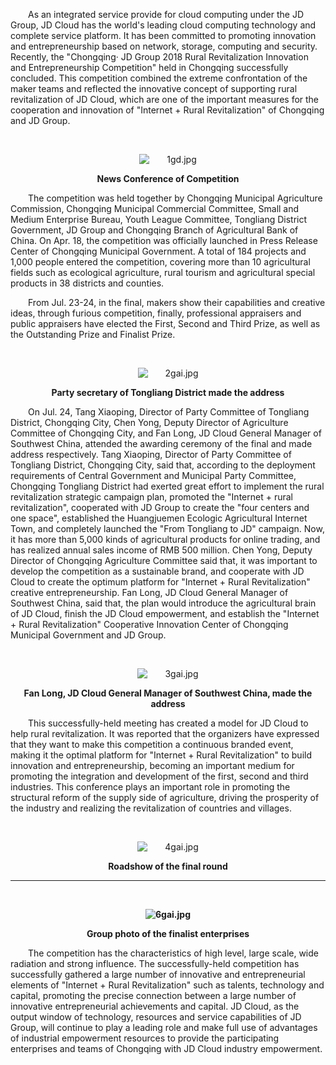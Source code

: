 <p style="text-indent: 2em;"><span style="text-indent: 2em;"></span>As an integrated service provide for cloud computing under the JD Group, JD Cloud has the world's leading cloud computing technology and complete service platform. It has been committed to promoting innovation and entrepreneurship based on network, storage, computing and security. Recently, the "Chongqing· JD Group 2018 Rural Revitalization Innovation and Entrepreneurship Competition" held in Chongqing successfully concluded. This competition combined the extreme confrontation of the maker teams and reflected the innovative concept of supporting rural revitalization of JD Cloud, which are one of the important measures for the cooperation and innovation of "Internet + Rural Revitalization" of Chongqing and JD Group.<span style="text-indent: 2em;"></span></p>

<p style="text-indent: 2em;"><span style="text-indent: 2em;"><br/></span></p>
<p style="text-indent: 0em; text-align: center;"><span style="text-indent: 2em;"><img src="//img1.jcloudcs.com/cms/6911c38c-8284-49f5-8694-1d8ce70daa5c20180727155341.jpg" title="" alt="1gd.jpg"/></span></p>

<p style="text-align: center;"><strong>News Conference of Competition</strong></p>

<p style="text-indent: 2em;"><span style="text-indent: 2em;"></span>The competition was held together by Chongqing Municipal Agriculture Commission, Chongqing Municipal Commercial Committee, Small and Medium Enterprise Bureau, Youth League Committee, Tongliang District Government, JD Group and Chongqing Branch of Agricultural Bank of China. On Apr. 18, the competition was officially launched in Press Release Center of Chongqing Municipal Government. A total of 184 projects and 1,000 people entered the competition, covering more than 10 agricultural fields such as ecological agriculture, rural tourism and agricultural special products in 38 districts and counties.<span style="text-indent: 2em;"></span></p>

<p style="text-indent: 2em;"><span style="text-indent: 2em;"></span>From Jul. 23-24, in the final, makers show their capabilities and  creative ideas, through furious competition, finally, professional appraisers and public appraisers have elected the First, Second and Third Prize, as well as the Outstanding Prize and Finalist Prize.<span style="text-indent: 2em;"></span></p>

<p style="text-indent: 2em;"><span style="text-indent: 2em;"><br/></span></p>
<p style="text-indent: 0em; text-align: center;"><span style="text-indent: 2em;"><img src="//img1.jcloudcs.com/cms/a12e6498-b0e5-467a-93ed-f9899244ef1a20180727155529.jpg" title="" alt="2gai.jpg"/></span></p>
<p style="text-align: center;"><strong>Party secretary of Tongliang District made the address</strong></p>



<p style="text-indent: 2em;"><span style="text-indent: 2em;"></span>On Jul. 24, Tang Xiaoping, Director of Party Committee of Tongliang District, Chongqing City, Chen Yong, Deputy Director of Agriculture Committee of Chongqing City, and Fan Long, JD Cloud General Manager of Southwest China, attended the awarding ceremony of the final and made address respectively. Tang Xiaoping, Director of Party Committee of Tongliang District, Chongqing City, said that, according to the deployment requirements of Central Government and Municipal Party Committee, Chongqing Tongliang District had exerted great effort to implement the rural revitalization strategic campaign plan, promoted the "Internet + rural revitalization", cooperated with JD Group to create the "four centers and one space", established the Huangjuemen Ecologic Agricultural Internet Town, and completely launched the "From Tongliang to JD" campaign. Now, it has more than 5,000 kinds of agricultural products for online trading, and has realized annual sales income of RMB 500 million. Chen Yong, Deputy Director of Chongqing Agriculture Committee said that, it was important to develop the competition as a sustainable brand, and cooperate with JD Cloud to create the optimum platform for "Internet + Rural Revitalization" creative entrepreneurship. Fan Long, JD Cloud General Manager of Southwest China, said that, the plan would introduce the agricultural brain of JD Cloud, finish the JD Cloud empowerment, and establish the "Internet + Rural Revitalization" Cooperative Innovation Center of Chongqing Municipal Government and JD Group.<span style="text-indent: 2em;"></span></p>

<p style="text-indent: 2em;"><span style="text-indent: 2em;"><br/></span></p>
<p style="text-indent: 0em; text-align: center;"><span style="text-indent: 2em;"><img src="//img1.jcloudcs.com/cms/0884c353-f3f4-4005-92eb-f672938aa40e20180727155616.jpg" title="" alt="3gai.jpg"/></span></p>

<p style="text-align: center;"><strong>Fan Long, JD Cloud General Manager of Southwest China, made the address </strong></p>



<p style="text-indent: 2em;"><span style="text-indent: 2em;"></span>This successfully-held meeting has created a model for JD Cloud to help rural revitalization. It was reported that the organizers have expressed that they want to make this competition a continuous branded event, making it the optimal platform for "Internet + Rural Revitalization" to build innovation and entrepreneurship, becoming an important medium for promoting the integration and development of the first, second and third industries. This conference plays an important role in promoting the structural reform of the supply side of agriculture, driving the prosperity of the industry and realizing the revitalization of countries and villages.<span style="text-indent: 2em;"></span></p>
<p style="text-indent: 2em;"><span style="text-indent: 2em;"><br/></span></p>
<p style="text-indent: 0em; text-align: center;"><span style="text-indent: 2em;"><img src="//img1.jcloudcs.com/cms/7f8bad58-7147-48ac-8a80-de9fb36c63f920180727155706.jpg" title="" alt="4gai.jpg"/></span></p>

<p style="text-align: center;"><strong>Roadshow of the final round</strong></p>

****
<p><strong><br/></strong></p>
<p style="text-align: center;"><strong><img src="//img1.jcloudcs.com/cms/23708762-5812-4198-be63-134cd48681b720180727155856.jpg" title="" alt="6gai.jpg"/></strong></p>

<p style="text-align: center;"><strong>Group photo of the finalist enterprises</strong></p>



<p style="text-indent: 2em;"><span style="text-indent: 2em;"></span>The competition has the characteristics of high level, large scale, wide radiation and strong influence. The successfully-held competition has successfully gathered a large number of innovative and entrepreneurial elements of "Internet + Rural Revitalization" such as talents, technology and capital, promoting the precise connection between a large number of innovative entrepreneurial achievements and capital. JD Cloud, as the output window of technology, resources and service capabilities of JD Group, will continue to play a leading role and make full use of advantages of industrial empowerment resources to provide the participating enterprises and teams of Chongqing with JD Cloud industry empowerment.<span style="text-indent: 2em;"></span></p>
